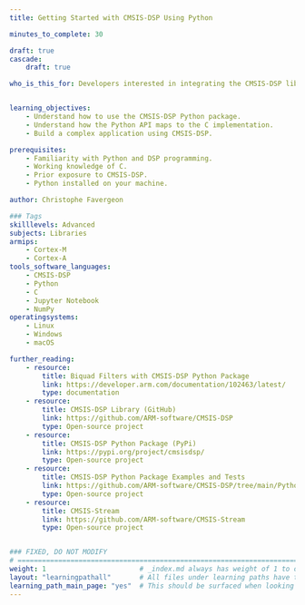 ```yaml
---
title: Getting Started with CMSIS-DSP Using Python

minutes_to_complete: 30

draft: true
cascade:
    draft: true

who_is_this_for: Developers interested in integrating the CMSIS-DSP library into their applications using Python.


learning_objectives:
    - Understand how to use the CMSIS-DSP Python package.
    - Understand how the Python API maps to the C implementation.
    - Build a complex application using CMSIS-DSP.

prerequisites:
    - Familiarity with Python and DSP programming.
    - Working knowledge of C.
    - Prior exposure to CMSIS-DSP.
    - Python installed on your machine.

author: Christophe Favergeon

### Tags
skilllevels: Advanced
subjects: Libraries
armips:
    - Cortex-M
    - Cortex-A
tools_software_languages:
    - CMSIS-DSP
    - Python
    - C
    - Jupyter Notebook
    - NumPy
operatingsystems:
    - Linux
    - Windows
    - macOS

further_reading:
    - resource:
        title: Biquad Filters with CMSIS-DSP Python Package
        link: https://developer.arm.com/documentation/102463/latest/
        type: documentation
    - resource:
        title: CMSIS-DSP Library (GitHub)
        link: https://github.com/ARM-software/CMSIS-DSP
        type: Open-source project
    - resource:
        title: CMSIS-DSP Python Package (PyPi)
        link: https://pypi.org/project/cmsisdsp/
        type: Open-source project
    - resource:
        title: CMSIS-DSP Python Package Examples and Tests
        link: https://github.com/ARM-software/CMSIS-DSP/tree/main/PythonWrapper/examples
        type: Open-source project
    - resource:
        title: CMSIS-Stream
        link: https://github.com/ARM-software/CMSIS-Stream
        type: Open-source project


### FIXED, DO NOT MODIFY
# ================================================================================
weight: 1                       # _index.md always has weight of 1 to order correctly
layout: "learningpathall"       # All files under learning paths have this same wrapper
learning_path_main_page: "yes"  # This should be surfaced when looking for related content. Only set for _index.md of learning path content.
---
```

